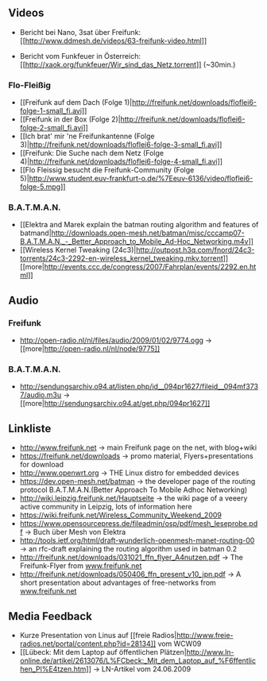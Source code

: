 ## Videos
 * Bericht bei Nano, 3sat über Freifunk: [[http://www.ddmesh.de/videos/63-freifunk-video.html]]

 * Bericht vom Funkfeuer in Österreich: [[http://xaok.org/funkfeuer/Wir_sind_das_Netz.torrent]] (~30min.)

### Flo-Fleißig

 * [[Freifunk auf dem Dach (Folge 1)|http://freifunk.net/downloads/floflei6-folge-1-small_fi.avi]]
 * [[Freifunk in der Box (Folge 2)|http://freifunk.net/downloads/floflei6-folge-2-small_fi.avi]]
 * [[Ich brat' mir 'ne Freifunkantenne (Folge 3)|http://freifunk.net/downloads/floflei6-folge-3-small_fi.avi]]
 * [[Freifunk: Die Suche nach dem Netz (Folge 4)|http://freifunk.net/downloads/floflei6-folge-4-small_fi.avi]]
 * [[Flo Fleissig besucht die Freifunk-Community (Folge 5)|http://www.student.euv-frankfurt-o.de/%7Eeuv-6136/video/floflei6-folge-5.mpg]]

### B.A.T.M.A.N.

 * [[Elektra and Marek explain the batman routing algorithm and features of batmand|http://downloads.open-mesh.net/batman/misc/cccamp07-B.A.T.M.A.N._-_Better_Approach_to_Mobile_Ad-Hoc_Networking.m4v]]
 * [[Wireless Kernel Tweaking (24c3)|http://outpost.h3q.com/fnord/24c3-torrents/24c3-2292-en-wireless_kernel_tweaking.mkv.torrent]] [[more|http://events.ccc.de/congress/2007/Fahrplan/events/2292.en.html]]

## Audio

### Freifunk
 * http://open-radio.nl/nl/files/audio/2009/01/02/9774.ogg -> [[more|http://open-radio.nl/nl/node/9775]]

### B.A.T.M.A.N.
 * http://sendungsarchiv.o94.at/listen.php/id__094pr1627/fileid__094mf3737/audio.m3u -> [[more|http://sendungsarchiv.o94.at/get.php/094pr1627]] 

## Linkliste

 * http://www.freifunk.net -> main Freifunk page on the net, with blog+wiki
 * https://freifunk.net/downloads -> promo material, Flyers+presentations for download
 * http://www.openwrt.org -> THE Linux distro for embedded devices
 * https://dev.open-mesh.net/batman -> the developer page of the routing protocol B.A.T.M.A.N.(Better Approach To Mobile Adhoc Networking)
 * http://wiki.leipzig.freifunk.net/Hauptseite -> the wiki page of a veeery active community in Leipzig, lots of information here
 * https://wiki.freifunk.net/Wireless_Community_Weekend_2009
 * https://www.opensourcepress.de/fileadmin/osp/pdf/mesh_leseprobe.pdf -> Buch über Mesh von Elektra
 * http://tools.ietf.org/html/draft-wunderlich-openmesh-manet-routing-00 -> an rfc-draft explaining the routing algorithm used in batman 0.2
 * http://freifunk.net/downloads/031021_ffn_flyer_A4nutzen.pdf -> The Freifunk-Flyer from www.freifunk.net
 * http://freifunk.net/downloads/050406_ffn_present_v10_jpn.pdf -> A short presentation about advantages of free-networks from www.freifunk.net

## Media Feedback

 * Kurze Presentation von Linus auf [[freie Radios|http://www.freie-radios.net/portal/content.php?id=28134]] vom WCW09
 * [[Lübeck: Mit dem Laptop auf öffentlichen Plätzen|http://www.ln-online.de/artikel/2613076/L%FCbeck:_Mit_dem_Laptop_auf_%F6ffentlichen_Pl%E4tzen.htm]] -> LN-Artikel vom 24.06.2009